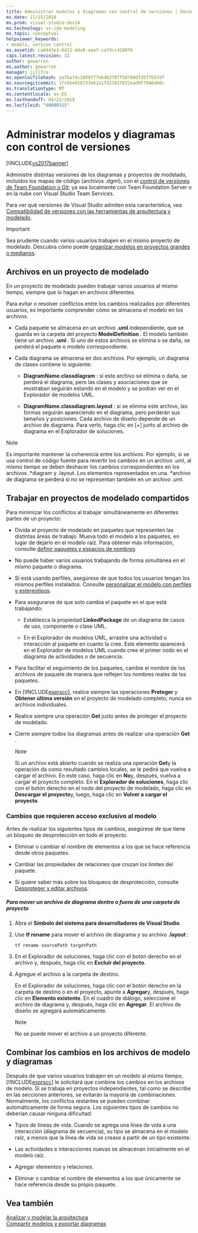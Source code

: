 ```yaml
---
title: Administrar modelos y diagramas con control de versiones | Documentos de Microsoft
ms.date: 11/15/2016
ms.prod: visual-studio-dev14
ms.technology: vs-ide-modeling
ms.topic: conceptual
helpviewer_keywords:
- models, version control
ms.assetid: ca6443e3-6d11-4da8-aae7-ca7dcc410076
caps.latest.revision: 32
author: gewarren
ms.author: gewarren
manager: jillfra
ms.openlocfilehash: 2a7ba74c18097f7eb4b2f8ff50780dfd5ffb57df
ms.sourcegitcommit: 1fc6ee928733e61a1f42782f832ead9f7946d00c
ms.translationtype: MT
ms.contentlocale: es-ES
ms.lasthandoff: 04/22/2019
ms.locfileid: "60080325"
---
```

# <a name="manage-models-and-diagrams-under-version-control"></a>Administrar modelos y diagramas con control de versiones
[!INCLUDE[vs2017banner](../includes/vs2017banner.md)]

Administre distintas versiones de los diagramas y proyectos de modelado, incluidos los mapas de código (archivos .dgml), con el [control de versiones de Team Foundation o Git](http://msdn.microsoft.com/library/33267cee-fe5f-4aa3-b2cd-6d22ceace314); ya sea localmente con Team Foundation Server o en la nube con Visual Studio Team Services.  
  
 Para ver qué versiones de Visual Studio admiten esta característica, vea [Compatibilidad de versiones con las herramientas de arquitectura y modelado](../modeling/what-s-new-for-design-in-visual-studio.md#VersionSupport).  
  
> [!IMPORTANT]
>  Sea prudente cuando varios usuarios trabajen en el mismo proyecto de modelado. Descubra cómo puede [organizar modelos en proyectos grandes o medianos](../modeling/structure-your-modeling-solution.md).  
  
## <a name="ModelingProjects"></a> Archivos en un proyecto de modelado  
 En un proyecto de modelado pueden trabajar varios usuarios al mismo tiempo, siempre que lo hagan en archivos diferentes.  
  
 Para evitar o resolver conflictos entre los cambios realizados por diferentes usuarios, es importante comprender cómo se almacena el modelo en los archivos.  
  
- Cada paquete se almacena en un archivo **.uml** independiente, que se guarda en la carpeta del proyecto **ModelDefinition** . El modelo también tiene un archivo **.uml** . Si uno de estos archivos se elimina o se daña, se perderá el paquete o modelo correspondiente.  
  
- Cada diagrama se almacena en dos archivos. Por ejemplo, un diagrama de clases contiene lo siguiente:  
  
    - **DiagramName.classdiagram** : si este archivo se elimina o daña, se perderá el diagrama, pero las clases y asociaciones que se mostraban seguirán estando en el modelo y se podrán ver en el Explorador de modelos UML.  
  
    - **DiagramName.classdiagram.layout** : si se elimina este archivo, las formas seguirán apareciendo en el diagrama, pero perderán sus tamaños y posiciones. Cada archivo de diseño depende de un archivo de diagrama. Para verlo, haga clic en [+] junto al archivo de diagrama en el Explorador de soluciones.  
  
> [!NOTE]
>  Es importante mantener la coherencia entre los archivos. Por ejemplo, si se usa control de código fuente para revertir los cambios en un archivo .uml, al mismo tiempo se deben deshacer los cambios correspondientes en los archivos .*diagram y .layout. Los elementos representados en una. \*archivo de diagrama se perderá si no se representan también en un archivo .uml.  
  
## <a name="Shared"></a> Trabajar en proyectos de modelado compartidos  
 Para minimizar los conflictos al trabajar simultáneamente en diferentes partes de un proyecto:  
  
- Divida el proyecto de modelado en paquetes que representen las distintas áreas de trabajo. Mueva todo el modelo a los paquetes, en lugar de dejarlo en el modelo raíz. Para obtener más información, consulte [definir paquetes y espacios de nombres](../modeling/define-packages-and-namespaces.md).  
  
- No puede haber varios usuarios trabajando de forma simultánea en el mismo paquete o diagrama.  
  
- Si está usando perfiles, asegúrese de que todos los usuarios tengan los mismos perfiles instalados. Consulte [personalizar el modelo con perfiles y estereotipos](../modeling/customize-your-model-with-profiles-and-stereotypes.md).  
  
- Para asegurarse de que solo cambia el paquete en el que está trabajando:  
  
    - Establezca la propiedad **LinkedPackage** de un diagrama de casos de uso, componente o clase UML.  
  
    - En el Explorador de modelos UML, arrastre una actividad o interacción al paquete en cuanto la cree. Este elemento aparecerá en el Explorador de modelos UML cuando cree el primer nodo en el diagrama de actividades o de secuencia.  
  
- Para facilitar el seguimiento de los paquetes, cambie el nombre de los archivos de paquete de manera que reflejen los nombres reales de los paquetes.  
  
- En [!INCLUDE[esprscc](../includes/esprscc-md.md)], realice siempre las operaciones **Proteger** y **Obtener última versión** en el proyecto de modelado completo; nunca en archivos individuales.  
  
- Realice siempre una operación **Get** justo antes de proteger el proyecto de modelado.  
  
- Cierre siempre todos los diagramas antes de realizar una operación **Get** .  
  
    > [!NOTE]
    >  Si un archivo está abierto cuando se realiza una operación **Get**y la operación da como resultado cambios locales, se le pedirá que vuelva a cargar el archivo. En este caso, haga clic en **No**y, después, vuelva a cargar el proyecto completo. En el **Explorador de soluciones**, haga clic con el botón derecho en el nodo del proyecto de modelado, haga clic en **Descargar el proyecto**y, luego, haga clic en **Volver a cargar el proyecto**.  
  
### <a name="Exclusive"></a> Cambios que requieren acceso exclusivo al modelo  
 Antes de realizar los siguientes tipos de cambios, asegúrese de que tiene un bloqueo de desprotección en todo el proyecto.  
  
- Eliminar o cambiar el nombre de elementos a los que se hace referencia desde otros paquetes.  
  
- Cambiar las propiedades de relaciones que cruzan los límites del paquete.  
  
- Si quiere saber más sobre los bloqueos de desprotección, consulte [Desproteger y editar archivos](http://msdn.microsoft.com/library/eb404d63-c448-4994-9416-3e6d50ec554a).  
  
##### <a name="to-move-a-diagram-file-in-or-out-of-a-project-folder"></a>Para mover un archivo de diagrama dentro o fuera de una carpeta de proyecto  
  
1. Abra el **Símbolo del sistema para desarrolladores de Visual Studio**.  
  
2. Use **tf rename** para mover el archivo de diagrama y su archivo **.layout** :  
  
     `tf rename sourcePath targetPath`  
  
3. En el Explorador de soluciones, haga clic con el botón derecho en el archivo y, después, haga clic en **Excluir del proyecto**.  
  
4. Agregue el archivo a la carpeta de destino.  
  
     En el Explorador de soluciones, haga clic con el botón derecho en la carpeta de destino o en el proyecto, apunte a **Agregar**y, después, haga clic en **Elemento existente**. En el cuadro de diálogo, seleccione el archivo de diagrama y, después, haga clic en **Agregar**. El archivo de diseño se agregará automáticamente.  
  
    > [!NOTE]
    >  No se puede mover el archivo a un proyecto diferente.  
  
## <a name="Merging"></a> Combinar los cambios en los archivos de modelo y diagramas  
 Después de que varios usuarios trabajen en un modelo al mismo tiempo, [!INCLUDE[esprscc](../includes/esprscc-md.md)] le solicitará que combine los cambios en los archivos de modelo. Si se trabaja en proyectos independientes, tal como se describe en las secciones anteriores, se evitarán la mayoría de combinaciones. Normalmente, los conflictos restantes se pueden combinar automáticamente de forma segura. Los siguientes tipos de cambios no deberían causar ninguna dificultad:  
  
- Tipos de líneas de vida. Cuando se agrega una línea de vida a una interacción (diagrama de secuencia), su tipo se almacena en el modelo raíz, a menos que la línea de vida se crease a partir de un tipo existente.  
  
- Las actividades e interacciones nuevas se almacenan inicialmente en el modelo raíz.  
  
- Agregar elementos y relaciones.  
  
- Eliminar o cambiar el nombre de elementos a los que únicamente se hace referencia desde su propio paquete.  
  
## <a name="see-also"></a>Vea también  
 [Analizar y modelar la arquitectura](../modeling/analyze-and-model-your-architecture.md)   
 [Compartir modelos y exportar diagramas](../modeling/share-models-and-exporting-diagrams.md)
